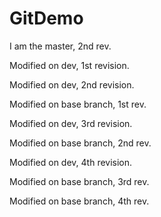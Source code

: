 # GitDemo
I am the master, 2nd rev.

Modified on dev, 1st revision. 

Modified on dev, 2nd revision.

Modified on base branch, 1st rev.

Modified on dev, 3rd revision.

Modified on base branch, 2nd rev.

Modified on dev, 4th revision.

Modified on base branch, 3rd rev.

Modified on base branch, 4th rev.
